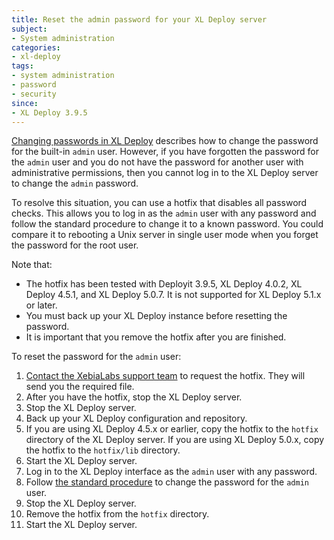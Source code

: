 ```yaml
---
title: Reset the admin password for your XL Deploy server
subject:
- System administration
categories:
- xl-deploy
tags:
- system administration
- password
- security
since:
- XL Deploy 3.9.5
---
```


[Changing passwords in XL Deploy](/xl-deploy/how-to/changing-passwords-in-xl-deploy.html#change-the-admin-password) describes how to change the password for the built-in `admin` user. However, if you have forgotten the password for the `admin` user and you do not have the password for another user with administrative permissions, then you cannot log in to the XL Deploy server to change the `admin` password.

To resolve this situation, you can use a hotfix that disables all password checks. This allows you to log in as the `admin` user with any password and follow the standard procedure to change it to a known password. You could compare it to rebooting a Unix server in single user mode when you forget the password for the root user.

Note that:

* The hotfix has been tested with Deployit 3.9.5, XL Deploy 4.0.2, XL Deploy 4.5.1, and XL Deploy 5.0.7. It is not supported for XL Deploy 5.1.x or later.
* You must back up your XL Deploy instance before resetting the password.
* It is important that you remove the hotfix after you are finished.

To reset the password for the `admin` user:

1. [Contact the XebiaLabs support team](https://support.xebialabs.com/hc/en-us/requests/new) to request the hotfix. They will send you the required file.
1. After you have the hotfix, stop the XL Deploy server.
1. Stop the XL Deploy server.
1. Back up your XL Deploy configuration and repository.
1. If you are using XL Deploy 4.5.x or earlier, copy the hotfix to the `hotfix` directory of the XL Deploy server. If you are using XL Deploy 5.0.x, copy the hotfix to the `hotfix/lib` directory.
1. Start the XL Deploy server.
1. Log in to the XL Deploy interface as the `admin` user with any password.
1. Follow [the standard procedure](/xl-deploy/how-to/changing-passwords-in-xl-deploy.html#change-the-admin-password) to change the password for the `admin` user.
1. Stop the XL Deploy server.
1. Remove the hotfix from the `hotfix` directory.
1. Start the XL Deploy server.
